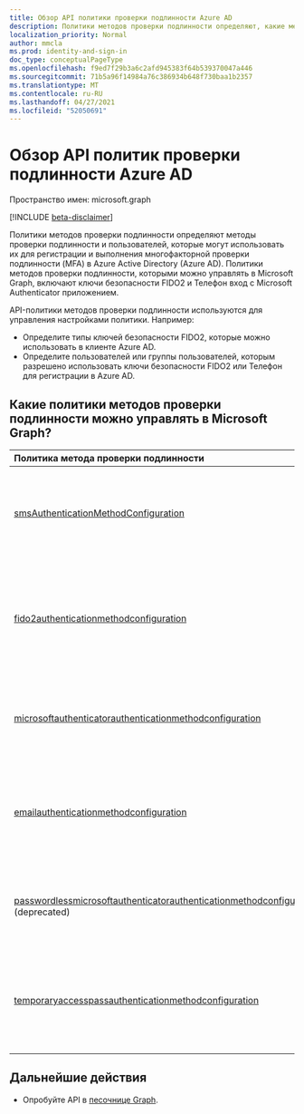 ```yaml
---
title: Обзор API политики проверки подлинности Azure AD
description: Политики методов проверки подлинности определяют, какие методы проверки подлинности могут использоваться пользователями в Azure AD.
localization_priority: Normal
author: mmcla
ms.prod: identity-and-sign-in
doc_type: conceptualPageType
ms.openlocfilehash: f9ed7f29b3a6c2afd945383f64b539370047a446
ms.sourcegitcommit: 71b5a96f14984a76c386934b648f730baa1b2357
ms.translationtype: MT
ms.contentlocale: ru-RU
ms.lasthandoff: 04/27/2021
ms.locfileid: "52050691"
---
```

# <a name="azure-ad-authentication-methods-policies-api-overview"></a>Обзор API политик проверки подлинности Azure AD

Пространство имен: microsoft.graph

[!INCLUDE [beta-disclaimer](../../includes/beta-disclaimer.md)]

Политики методов проверки подлинности определяют методы проверки подлинности и пользователей, которые могут использовать их для регистрации и выполнения многофакторной проверки подлинности (MFA) в Azure Active Directory (Azure AD). [](/azure/active-directory/authentication/concept-authentication-methods) Политики методов проверки подлинности, которыми можно управлять в Microsoft Graph, включают ключи безопасности FIDO2 и Телефон вход с Microsoft Authenticator приложением.

API-политики методов проверки подлинности используются для управления настройками политики. Например:

* Определите типы ключей безопасности FIDO2, которые можно использовать в клиенте Azure AD.
* Определите пользователей или группы пользователей, которым разрешено использовать ключи безопасности FIDO2 или Телефон для регистрации в Azure AD.

## <a name="what-authentication-methods-policies-can-be-managed-in-microsoft-graph"></a>Какие политики методов проверки подлинности можно управлять в Microsoft Graph?

|Политика метода проверки подлинности       | Описание |
|:---------------------------|:------------|
|[smsAuthenticationMethodConfiguration](smsAuthenticationMethodConfiguration.md)| Определите пользователей, которые могут использовать текстовое сообщение в клиенте Azure AD.|
|[fido2authenticationmethodconfiguration](fido2authenticationmethodconfiguration.md)| Определите ограничения ключей безопасности FIDO2 и пользователей, которые могут использовать их для входов в Azure AD.|
|[microsoftauthenticatorauthenticationmethodconfiguration](microsoftauthenticatorauthenticationmethodconfiguration.md)|Определите пользователей, которые могут Microsoft Authenticator в клиенте Azure AD.|
|[emailauthenticationmethodconfiguration](emailauthenticationmethodconfiguration.md)|Определите пользователей, которые могут использовать OTP электронной почты в клиенте Azure AD.|
|[passwordlessmicrosoftauthenticatorauthenticationmethodconfiguration](passwordlessmicrosoftauthenticatorauthenticationmethodconfiguration.md) (deprecated)|Определите пользователей, которые могут использовать Телефон для регистрации в Azure AD.|
|[temporaryaccesspassauthenticationmethodconfiguration](temporaryaccesspassauthenticationmethodconfiguration.md)|Определите пользователей, которые могут использовать временный пропуск доступа для входов в Azure AD.|

## <a name="next-steps"></a>Дальнейшие действия

* Опробуйте API в [песочнице Graph](https://developer.microsoft.com/graph/graph-explorer).
